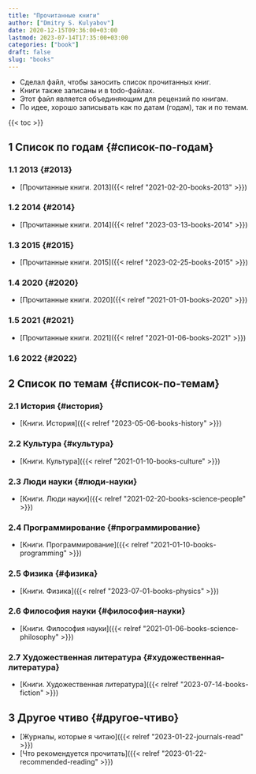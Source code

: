 ```yaml
---
title: "Прочитанные книги"
author: ["Dmitry S. Kulyabov"]
date: 2020-12-15T09:36:00+03:00
lastmod: 2023-07-14T17:35:00+03:00
categories: ["book"]
draft: false
slug: "books"
---
```


-   Сделал файл, чтобы заносить список прочитанных книг.
-   Книги также записаны и в todo-файлах.
-   Этот файл является объединяющим для рецензий по книгам.
-   По идее, хорошо записывать как по датам (годам), так и по темам.

<!--more-->

{{< toc >}}


## <span class="section-num">1</span> Список по годам {#список-по-годам}


### <span class="section-num">1.1</span> 2013 {#2013}

-   [Прочитанные книги. 2013]({{< relref "2021-02-20-books-2013" >}})


### <span class="section-num">1.2</span> 2014 {#2014}

-   [Прочитанные книги. 2014]({{< relref "2023-03-13-books-2014" >}})


### <span class="section-num">1.3</span> 2015 {#2015}

-   [Прочитанные книги. 2015]({{< relref "2023-02-25-books-2015" >}})


### <span class="section-num">1.4</span> 2020 {#2020}

-   [Прочитанные книги. 2020]({{< relref "2021-01-01-books-2020" >}})


### <span class="section-num">1.5</span> 2021 {#2021}

-   [Прочитанные книги. 2021]({{< relref "2021-01-06-books-2021" >}})


### <span class="section-num">1.6</span> 2022 {#2022}


## <span class="section-num">2</span> Список по темам {#список-по-темам}


### <span class="section-num">2.1</span> История {#история}

-   [Книги. История]({{< relref "2023-05-06-books-history" >}})


### <span class="section-num">2.2</span> Культура {#культура}

-   [Книги. Культура]({{< relref "2021-01-10-books-culture" >}})


### <span class="section-num">2.3</span> Люди науки {#люди-науки}

-   [Книги. Люди науки]({{< relref "2021-02-20-books-science-people" >}})


### <span class="section-num">2.4</span> Программирование {#программирование}

-   [Книги. Программирование]({{< relref "2021-01-10-books-programming" >}})


### <span class="section-num">2.5</span> Физика {#физика}

-   [Книги. Физика]({{< relref "2023-07-01-books-physics" >}})


### <span class="section-num">2.6</span> Философия науки {#философия-науки}

-   [Книги. Философия науки]({{< relref "2021-01-06-books-science-philosophy" >}})


### <span class="section-num">2.7</span> Художественная литература {#художественная-литература}

-   [Книги. Художественная литература]({{< relref "2023-07-14-books-fiction" >}})


## <span class="section-num">3</span> Другое чтиво {#другое-чтиво}

-   [Журналы, которые я читаю]({{< relref "2023-01-22-journals-read" >}})
-   [Что рекомендуется прочитать]({{< relref "2023-01-22-recommended-reading" >}})
